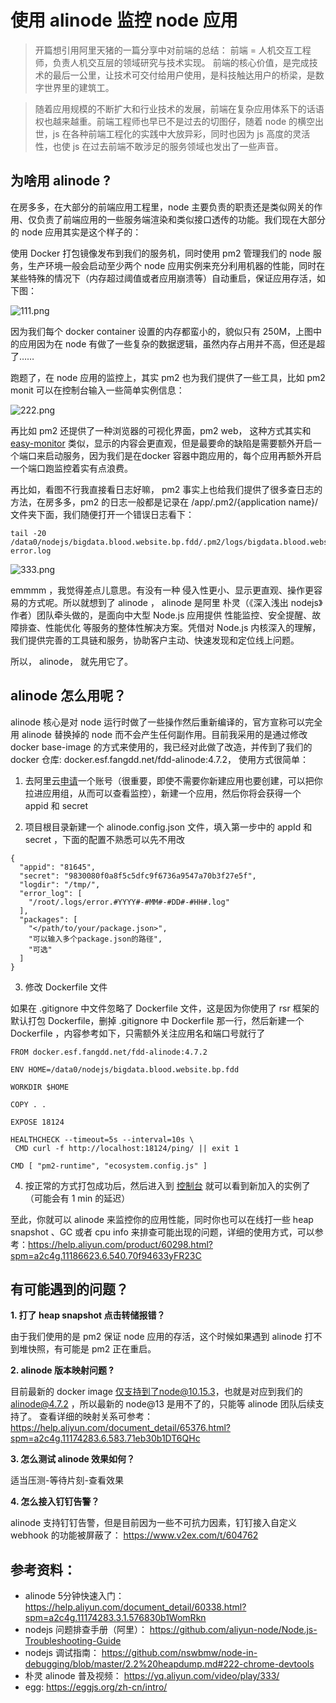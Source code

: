 # 使用 alinode 监控 node 应用

> 开篇想引用阿里天猪的一篇分享中对前端的总结：
前端 = 人机交互工程师，负责人机交互层的领域研究与技术实现。
前端的核心价值，是完成技术的最后一公里，让技术可交付给用户使用，是科技触达用户的桥梁，是数字世界里的建筑工。

> 随着应用规模的不断扩大和行业技术的发展，前端在复杂应用体系下的话语权也越来越重。前端工程师也早已不是过去的切图仔，随着 node 的横空出世，js 在各种前端工程化的实践中大放异彩，同时也因为 js 高度的灵活性，也使 js 在过去前端不敢涉足的服务领域也发出了一些声音。

## 为啥用 alinode ? 

在房多多，在大部分的前端应用工程里，node 主要负责的职责还是类似网关的作用、仅负责了前端应用的一些服务端渲染和类似接口透传的功能。我们现在大部分的 node 应用其实是这个样子的：

使用 Docker 打包镜像发布到我们的服务机，同时使用 pm2 管理我们的 node 服务，生产环境一般会启动至少两个 node 应用实例来充分利用机器的性能，同时在某些特殊的情况下（内存超过阈值或者应用崩溃等）自动重启，保证应用存活，如下图：

![111.png](http://ww1.sinaimg.cn/large/86c7c947gy1g8m9ag0jrlj20xv036776.jpg)

因为我们每个 docker container 设置的内存都蛮小的，貌似只有 250M，上图中的应用因为在 node 有做了一些复杂的数据逻辑，虽然内存占用并不高，但还是超了……

跑题了，在 node 应用的监控上，其实 pm2 也为我们提供了一些工具，比如 pm2 monit 可以在控制台输入一些简单实例信息：

![222.png](http://ww1.sinaimg.cn/large/86c7c947gy1g8m9ag54woj21h20eiaeo.jpg)

再比如 pm2 还提供了一种浏览器的可视化界面，pm2 web， 这种方式其实和 [easy-monitor](https://github.com/hyj1991/easy-monitor) 类似，显示的内容会更直观，但是最要命的缺陷是需要额外开启一个端口来启动服务，因为我们是在docker 容器中跑应用的，每个应用再额外开启一个端口跑监控着实有点浪费。

再比如，看图不行我直接看日志好嘛， pm2 事实上也给我们提供了很多查日志的方法，在房多多，pm2 的日志一般都是记录在 /app/.pm2/{application name}/ 文件夹下面，我们随便打开一个错误日志看下： 

```
tail -20 /data0/nodejs/bigdata.blood.website.bp.fdd/.pm2/logs/bigdata.blood.website.bp.fdd-error.log
```

![333.png](http://ww1.sinaimg.cn/large/86c7c947gy1g8m9ag8h31j21ey0cwak0.jpg)

emmmm ，我觉得差点儿意思。有没有一种 侵入性更小、显示更直观、操作更容易的方式呢。所以就想到了 alinode ， alinode 是阿里 朴灵（《深入浅出 nodejs》作者）团队牵头做的，是面向中大型 Node.js 应用提供 性能监控、安全提醒、故障排查、性能优化 等服务的整体性解决方案。凭借对 Node.js 内核深入的理解，我们提供完善的工具链和服务，协助客户主动、快速发现和定位线上问题。

所以， alinode， 就先用它了。

## alinode 怎么用呢？

alinode 核心是对 node 运行时做了一些操作然后重新编译的，官方宣称可以完全用 alinode 替换掉的 node 而不会产生任何副作用。目前我采用的是通过修改 docker base-image 的方式来使用的，我已经对此做了改造，并传到了我们的 docker 仓库: docker.esf.fangdd.net/fdd-alinode:4.7.2， 使用方式很简单：

1. 去阿里云[申请](https://www.aliyun.com/product/nodejs)一个账号（很重要，即使不需要你新建应用也要创建，可以把你拉进应用组，从而可以查看监控），新建一个应用，然后你将会获得一个 appid  和 secret

2.  项目根目录新建一个 alinode.config.json 文件，填入第一步中的 appId 和 secret ，下面的配置不熟悉可以先不用改

```
{
  "appid": "81645",
  "secret": "9830080f0a8f5c5dfc9f6736a9547a70b3f27e5f",
  "logdir": "/tmp/",
  "error_log": [
    "/root/.logs/error.#YYYY#-#MM#-#DD#-#HH#.log"
  ],
  "packages": [
    "</path/to/your/package.json>",
    "可以输入多个package.json的路径",
    "可选"
  ]
}
```


3. 修改 Dockerfile 文件

如果在 .gitignore 中文件忽略了 Dockerfile 文件，这是因为你使用了 rsr 框架的默认打包 Dockerfile，删掉 .gitignore 中 Dockerfile 那一行，然后新建一个 Dockerfile ，内容参考如下，只需额外关注应用名和端口号就行了

```
FROM docker.esf.fangdd.net/fdd-alinode:4.7.2

ENV HOME=/data0/nodejs/bigdata.blood.website.bp.fdd

WORKDIR $HOME

COPY . .

EXPOSE 18124

HEALTHCHECK --timeout=5s --interval=10s \
 CMD curl -f http://localhost:18124/ping/ || exit 1

CMD [ "pm2-runtime", "ecosystem.config.js" ]
```



4. 按正常的方式打包成功后，然后进入到 [控制台](https://node.console.aliyun.com/?spm=a2c4g.11186623.2.14.70f94633yFR23C&accounttraceid=585e8bc8bd5a46ac956677eef19f8a1bnvgr#!/owned) 就可以看到新加入的实例了（可能会有 1 min 的延迟）

至此，你就可以 alinode 来监控你的应用性能，同时你也可以在线打一些 heap snapshot 、GC 或者 cpu info 来排查可能出现的问题，详细的使用方式，可以参考：https://help.aliyun.com/product/60298.html?spm=a2c4g.11186623.6.540.70f94633yFR23C

## 有可能遇到的问题？

**1. 打了 heap snapshot  点击转储报错？**

由于我们使用的是 pm2 保证 node 应用的存活，这个时候如果遇到 alinode 打不到堆快照，有可能是 pm2 正在重启。

**2. alinode 版本映射问题 ?**

目前最新的 docker image 仅支持到了node@10.15.3，也就是对应到我们的  alinode@4.7.2 ，所以最新的 node@13 是用不了的，只能等 alinode 团队后续支持了。
查看详细的映射关系可参考： https://help.aliyun.com/document_detail/65376.html?spm=a2c4g.11174283.6.583.71eb30b1DT6QHc

**3. 怎么测试 alinode 效果如何？**

适当压测-等待片刻-查看效果

**4. 怎么接入钉钉告警？**

alinode 支持钉钉告警，但是目前因为一些不可抗力因素，钉钉接入自定义webhook 的功能被屏蔽了： https://www.v2ex.com/t/604762


## 参考资料：

* alinode 5分钟快速入门： https://help.aliyun.com/document_detail/60338.html?spm=a2c4g.11174283.3.1.576830b1WomRkn
* nodejs 问题排查手册（阿里）： https://github.com/aliyun-node/Node.js-Troubleshooting-Guide
* nodejs 调试指南： https://github.com/nswbmw/node-in-debugging/blob/master/2.2%20heapdump.md#222-chrome-devtools
* 朴灵 alinode 普及视频： https://yq.aliyun.com/video/play/333/
* egg: https://eggjs.org/zh-cn/intro/
